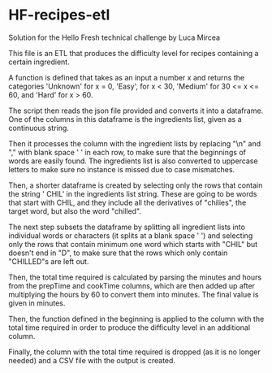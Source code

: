 # HF-recipes-etl
Solution for the Hello Fresh technical challenge by Luca Mircea

This file is an ETL that produces the difficulty level for recipes containing a certain ingredient.

A function is defined that takes as an input a number x and returns the categories 'Unknown' for x = 0, 'Easy', for x < 30, 'Medium' for 30 <= x <= 60, and 'Hard' for x > 60.

The script then reads the json file provided and converts it into a dataframe. One of the columns in this dataframe is the ingredients list, given as a continuous string.

Then it processes the column with the ingredient lists by replacing "\n" and "," with blank space ' ' in each row, to make sure that the beginnings of words are easily found. The ingredients list is also converted to uppercase letters to make sure no instance is missed due to case mismatches.

Then, a shorter dataframe is created by selecting only the rows that contain the string ' CHIL' in the ingredients list string. These are going to be words that start with CHIL, and they include all the derivatives of "chilies", the target word, but also the word "chilled".

The next step subsets the dataframe by splitting all ingredient lists into individual words or characters (it splits at a blank space ' ') and selecting only the rows that contain minimum one word which starts with "CHIL" but doesn't end in "D", to make sure that the rows which only contain "CHILLED"s are left out.

Then, the total time required is calculated by parsing the minutes and hours from the prepTime and cookTime columns, which are then added up after multiplying the hours by 60 to convert them into minutes. The final value is given in minutes.

Then, the function defined in the beginning is applied to the column with the total time required in order to produce the difficulty level in an additional column.

Finally, the column with the total time required is dropped (as it is no longer needed) and a CSV file with the output is created.
